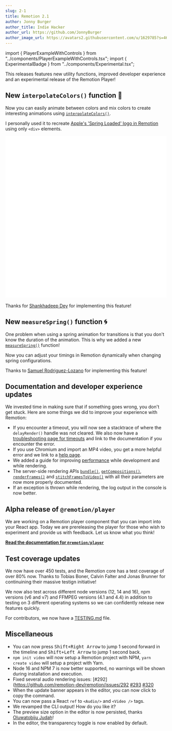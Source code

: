 ```yaml
---
slug: 2-1
title: Remotion 2.1
author: Jonny Burger
author_title: Indie Hacker
author_url: https://github.com/JonnyBurger
author_image_url: https://avatars2.githubusercontent.com/u/1629785?s=460&u=12eb94da6070d00fc924761ce06e3a428d01b7e9&v=4
---
```


import { PlayerExampleWithControls } from "../components/PlayerExampleWithControls.tsx";
import { ExperimentalBadge } from "../components/Experimental.tsx";

This releases features new utility functions, improved developer experience and an experimental release of the Remotion Player!

## New `interpolateColors()` function 🌈

Now you can easily animate between colors and mix colors to create interesting animations using [`interpolateColors()`](/docs/interpolate-colors).

I personally used it to recreate [Apple's 'Spring Loaded' logo in Remotion](https://github.com/jonnyburger/spring-loaded) using only `<div>` elements.

<img src="https://github.com/JonnyBurger/spring-loaded/raw/main/out.gif" />

Thanks for [Shankhadeep Dey](https://github.com/Iamshankhadeep) for implementing this feature!

## New `measureSpring()` function 🌀

One problem when using a spring animation for transitions
is that you don't know the duration of the animation. This is why we added a new [`measureSpring()`](/docs/measure-spring) function!

Now you can adjust your timings in Remotion dynamically when changing spring configurations.

Thanks to [Samuel Rodriguez-Lozano](https://github.com/samuel3105) for implementing this feature!

## Documentation and developer experience updates

We invested time in making sure that if something goes wrong, you don't get stuck. Here are some things we did to improve your experience with Remotion:

- If you encounter a timeout, you will now see a stacktrace of where the `delayRender()` handle was not cleared. We also now have a [troubleshooting page for timeouts](/docs/timeout) and link to the documentation if you encounter the error.
- If you use Chromium and import an MP4 video, you get a more helpful error and we link to a [help page](/docs/media-playback-error).
- We added a guide for improving [performance](/docs/performance) while development and while rendering.
- The server-side rendering APIs [`bundle()`](/docs/bundle), [`getCompositions()`](/docs/renderer/get-compositions), [`renderFrames()`](/docs/renderer/render-frames) and [`stitchFramesToVideo()`](/docs/renderer/stitch-frames-to-video) with all their parameters are now more properly documented.
- If an exception is thrown while rendering, the log output in the console is now better.

## Alpha release of `@remotion/player`

<ExperimentalBadge/>

We are working on a Remotion player component that you can import into your React app. Today we are prereleasing the player for those who wish to experiment and provide us with feedback. Let us know what you think!

[**Read the documentation for `@remotion/player`**](/docs/player)
<PlayerExampleWithControls />

## Test coverage updates

We now have over 450 tests, and the Remotion core has a test coverage of over 80% now. Thanks to Tobias Boner, Calvin Falter and Jonas Brunner for continuining their massive testign initiative!

We now also test across different node versions (12, 14 and 16), npm versions (v6 and v7) and FFMPEG versions (4.1 and 4.4) in addition to testing on 3 different operating systems so we can confidently release new features quickly.

For contributors, we now have a [TESTING.md](https://github.com/remotion-dev/remotion/blob/main/TESTING.md) file.

## Miscellaneous

- You can now press <kbd>Shift+Right Arrow</kbd> to jump 1 second forward in the timeline and <kbd>Shift+Left Arrow</kbd> to jump 1 second back.
- `npm init video` will now setup a Remotion project with NPM, `yarn create video` will setup a project with Yarn.
- Node 16 and NPM 7 is now better supported, no warnings will be shown during installation and execution.
- Fixed several audio rendering issues: [#292](https://github.com/remotion-dev/remotion/issues/292 [#293](https://github.com/remotion-dev/remotion/issues/293) [#320](https://github.com/remotion-dev/remotion/issues/320)
- When the update banner appears in the editor, you can now click to copy the command.
- You can now pass a React `ref` to `<Audio/>` and `<Video />` tags.
- We revamped the CLI output! How do you like it?
- The preview size option in the editor is now persisted, thanks [Oluwatobiju Judah](https://github.com/Tobijudah)!
- In the editor, the transparency toggle is now enabled by default.
